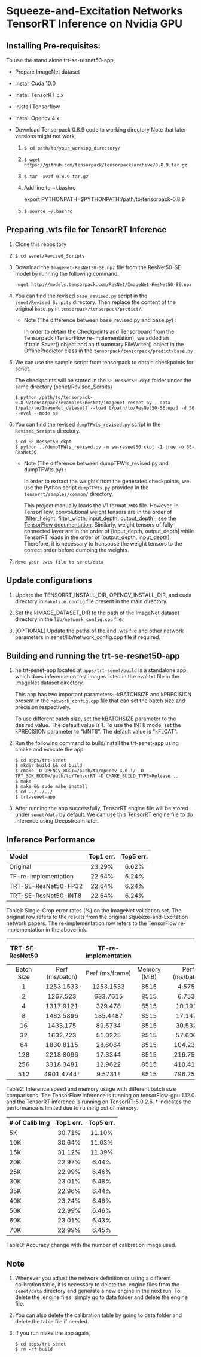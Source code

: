 
# Squeeze-and-Excitation Networks TensorRT Inference on Nvidia GPU #

## Installing Pre-requisites: ##

To use the stand alone trt-se-resnet50-app,

- Prepare ImageNet dataset
- Install Cuda 10.0
- Install TensorRT 5.x
- Inistall Tensorflow
- Install Opencv 4.x
- Download Tensorpack 0.8.9 code to working directory
  Note that later versions might not work,

   1. `$ cd path/to/your_working_directory/`
   2. `$ wget https://github.com/tensorpack/tensorpack/archive/0.8.9.tar.gz`
   3. `$ tar -xvzf 0.8.9.tar.gz`
   4. Add line to ~/.bashrc

      export PYTHONPATH=$PYTHONPATH:/path/to/tensorpack-0.8.9

   5. `$ source ~/.bashrc`

## Preparing .wts file for TensorRT Inference ##
  1. Clone this repository
  2. `$ cd senet/Revised_Scripts`
  3. Download the `ImageNet-ResNet50-SE.npz` file from the ResNet50-SE model by running the following command:

          wget http://models.tensorpack.com/ResNet/ImageNet-ResNet50-SE.npz

  4. You can find the revised `base_revised.py` script in the `senet/Revised_Scrpits` directory. Then replace the content of the original `base.py` in `tensorpack/tensorpack/predict/`.

     * Note (The difference between base_revised.py and base.py) :

         In order to obtain the Checkpoints and Tensorboard from the Tensorpack (TensorFlow re-implementation),
         we added an tf.train.Saver() object and an tf.summary.FileWriter() object in the OfflinePredictor class
         in the `tensorpack/tensorpack/predict/base.py`

  5. We can use the sample script from tensorpack to obtain checkpoints for senet.

     The checkpoints will be stored in the `SE-ResNet50-ckpt` folder under the same directory (senet/Revised_Scrpits)

      `$ python /path/to/tensorpack-0.8.9/tensorpack/examples/ResNet/imagenet-resnet.py --data [/path/to/ImageNet_dataset] --load [/path/to/ResNet50-SE.npz] -d 50 --eval --mode se`

  6. You can find the revised `dumpTFWts_revised.py` script in the `Revised_Scripts` directory.

      `$ cd SE-ResNet50-ckpt`   
      `$ python ../dumpTFWts_revised.py -m se-resnet50.ckpt -1 true -o SE-ResNet50 `

     * Note (The difference between dumpTFWts_revised.py and dumpTFWts.py) :

       In order to extract the weights from the generated checkpoints, we use the Python script `dumpTFWts.py` provided in the `tensorrt/samples/common/` directory.

       This project manually loads the V1 format .wts file.
       However, in TensorFlow, convolutional weight tensors are in the order of [filter_height, filter_width, input_depth, output_depth],
       see the [TensorFlow documentation](https://www.tensorflow.org/guide/extend/model_files#weight_formats).
       Similarly, weight tensors of fully-connected layer are in the order of [input_depth, output_depth]
       while TensorRT reads in the order of [output_depth, input_depth].
       Therefore, it is necessary to transpose the weight tensors to the correct order before dumping the weights.

  7. `Move your .wts file to senet/data`

## Update configurations ##

  1. Update the TENSORRT_INSTALL_DIR, OPENCV_INSTALL_DIR, and cuda directory in `Makefile.config` file present in the main directory.

  2. Set the kIMAGE_DATASET_DIR to the path of the ImageNet dataset directory in the `lib/network_config.cpp` file.

  3. [OPTIONAL] Update the paths of the and .wts file and other network parameters in senet/lib/network_config.cpp file if required.

## Building and running the trt-se-resnet50-app ##
  1. he trt-senet-app located at `apps/trt-senet/build` is a standalone app, which does inference on test images listed in the eval.txt file in the ImageNet dataset directory.

      This app has two important parameters--kBATCHSIZE and kPRECISION present in the `network_config.cpp` file that can set the batch size and precision respectively.

      To use different batch size, set the kBATCHSIZE parameter to the desired value. The default value is 1.
      To use the INT8 mode, set the kPRECISION parameter to "kINT8". The default value is "kFLOAT".
   2.
      Run the following command to build/install the trt-senet-app using cmake and execute the app.

        ```
        $ cd apps/trt-senet
        $ mkdir build && cd build
        $ cmake -D OPENCV_ROOT=/path/to/opencv-4.0.1/ -D TRT_SDK_ROOT=/path/to/TensorRT -D CMAKE_BUILD_TYPE=Release ..
        $ make
        $ make && sudo make install
        $ cd ../../../  
        $ trt-senet-app       
        ```

  3. After running the app successfully, TensorRT engine file will be stored under `senet/data` by default.
  We can use this TensorRT engine file to do inference using Deepstream later.

## Inference Performance ##

| Model                  | Top1 err.| Top5 err.|
|:-----------------------|:--------:|:--------:|
| Original               |23.29%    |6.62%     |
| TF-re-implementation   |22.64%    |6.24%     |
| TRT-SE-ResNet50-FP32   |22.64%    |6.24%     |
| TRT-SE-ResNet50-INT8   |22.64%    |6.24%     |

Table1: Single-Crop error rates (%) on the ImageNet validation set. The original row refers to the results from the original Squeeze-and-Excitation network papers. The re-implementation row refers to the TensorFlow re-implementation in the above link.


| TRT-SE-ResNet50  |               |TF-re-implementation|               |   |               |TRT-SE-ResNet50-FP32           |               |   |               |TRT-SE-ResNet50-INT8           |               |
|:----------------:|:-------------:|:-------------:|:-------------:|:-:|:-------------:|:-------------:|:-------------:|:-:|:-------------:|:-------------:|:-------------:|
|Batch Size        |Perf (ms/batch)|Perf (ms/frame)|Memory (MiB)   |   |Perf (ms/batch)|Perf (ms/frame)|Memory (MiB)   |   |Perf (ms/batch)|Perf (ms/frame)|Memory (MiB)   |
|1                 |1253.1533	   |1253.1533	   |8515           |   |4.5759         |4.5759         |479            |   |3.2389         |3.2389         |381            |
|2                 |1267.523	   |633.7615	   |8515           |   |6.7534         |3.3767         |511            |   |4.4621         |2.2310         |383            |
|4                 |1317.9121	   |329.478	       |8515           |   |10.1916        |2.5479         |521            |   |6.1109         |1.5277         |395            |
|8                 |1483.5896	   |185.4487       |8515           |   |17.1475        |2.1434         |579            |   |9.4456         |1.1807         |439            |
|16                |1433.175	   |89.5734        |8515           |   |30.5326        |1.9082         |645            |   |15.2030        |0.9501         |425            |
|32                |1632.723	   |51.0225        |8515           |   |57.6064        |1.8002         |829            |   |26.8220        |0.8381         |475            |
|64                |1830.8115	   |28.6064        |8515           |   |104.2368       |1.6287         |1201           |   |50.5845        |0.7903         |537            |
|128               |2218.8096	   |17.3344        |8515           |   |216.7552       |1.6934         |1913           |   |92.9920        |0.7265         |793            |
|256               |3318.3481	   |12.9622        |8515           |   |410.4115       |1.6031         |3151           |   |199.4728       |0.7791         |1401           |
|512               |4901.4744†	   |9.5731†        |8515           |   |796.2572       |1.5551         |5863           |   |423.8336       |0.8278         |3411           |

Table2: Inference speed and memory usage with different batch size comparisons. The TensorFlow inference is running on tensorFlow-gpu 1.12.0 and the TensorRT inference is running on TensorRT-5.0.2.6. † indicates the performance is limited due to running out of memory.

| # of Calib Img   | Top1 err.| Top5 err.|
|:-----------------|:--------:|:--------:|
| 5K               |30.71%    |11.10%    |
| 10K              |30.64%    |11.03%    |
| 15K              |31.12%    |11.39%    |
| 20K              |22.97%    |6.44%     |
| 25K              |22.99%    |6.46%     |
| 30K              |23.01%    |6.48%     |
| 35K              |22.96%    |6.44%     |
| 40K              |23.24%    |6.48%     |
| 50K              |22.99%    |6.46%     |
| 60K              |23.01%    |6.43%     |
| 70K              |22.99%    |6.45%     |

Table3: Accuracy change with the number of calibration image used.

## Note ##

1. Whenever you adjust the network definition or using a different calibration table, it is necessary to delete the .engine files from the `senet/data` directory and generate a new engine in the next run. To delete the .engine files, simply go to data folder and delete the engine file.

2. You can also delete the calibration table by going to data folder and delete the table file if needed.

3. If you run make the app again,
    ```
    $ cd apps/trt-senet
    $ rm -rf build
    ```

